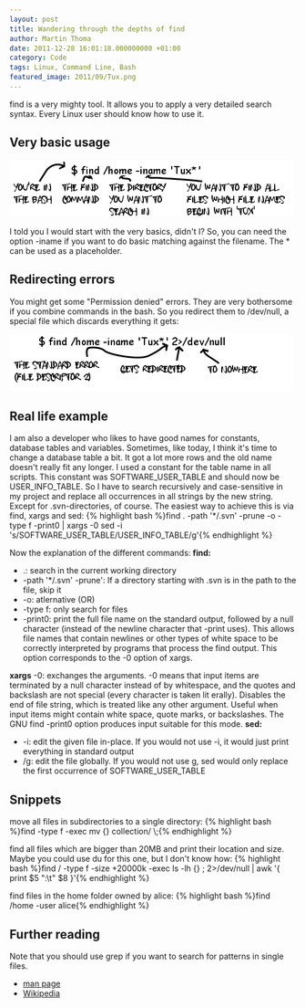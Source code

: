 ```yaml
---
layout: post
title: Wandering through the depths of find
author: Martin Thoma
date: 2011-12-28 16:01:18.000000000 +01:00
category: Code
tags: Linux, Command Line, Bash
featured_image: 2011/09/Tux.png
---
```

find is a very mighty tool. It allows you to apply a very detailed search syntax. Every Linux user should know how to use it.

<h2>Very basic usage</h2>
<a href="../images/2011/09/find-basic1.png"><img src="../images/2011/09/find-basic1.png" alt="$ find  /home -iname &#039;Tux*&#039;" title="$ find  /home -iname &#039;Tux*&#039;" width="500" height="100" class="alignnone size-full wp-image-2671" /></a>

I told you I would start with the very basics, didn't I? So, you can need the option -iname if you want to do basic matching against the filename. The * can be used as a placeholder.

<h2>Redirecting errors</h2>
You might get some "Permission denied" errors. They are very bothersome if you combine commands in the bash. So you redirect them to /dev/null, a special file which discards everything it gets:

<a href="../images/2011/09/find-error-redirection.png"><img src="../images/2011/09/find-error-redirection.png" alt="find /home -iname &#039;Tux*&#039; 2>/dev/null" title="find /home -iname &#039;Tux*&#039; 2>/dev/null" width="500" height="100" class="alignnone size-full wp-image-2691" /></a>

<h2>Real life example</h2>
I am also a developer who likes to have good names for constants, database tables and variables. Sometimes, like today, I think it's time to change a database table a bit. It got a lot more rows and the old name doesn't really fit any longer. I used a constant for the table name in all scripts. This constant was SOFTWARE_USER_TABLE and should now be USER_INFO_TABLE. So I have to search recursively and case-sensitive in my project and replace all occurrences in all strings by the new string. Except for .svn-directories, of course.
The easiest way to achieve this is via find, xargs and sed:
{% highlight bash %}find . -path '*/.svn' -prune -o -type f -print0 | xargs -0 sed -i 's/SOFTWARE_USER_TABLE/USER_INFO_TABLE/g'{% endhighlight %}

Now the explanation of the different commands:
<strong>find:</strong>
<ul>
    <li>.: search in the current working directory</li>
    <li>-path '*/.svn' -prune': If a directory starting with .svn is in the path to the file, skip it</li>
    <li>-o: atlernative (OR)</li>
    <li>-type f: only search for files</li>
    <li>-print0: print  the  full  file name on the standard output, followed by a null character (instead of the newline character that -print uses).  This allows file names that contain newlines or other types of white space  to  be  correctly  interpreted by programs that process the find output.  This option corresponds to the -0 option of xargs.</li>
</ul>
<strong>xargs</strong> -0: exchanges the arguments. -0 means that input items are terminated by a null character instead of by whitespace, and the quotes and backslash are not special (every character is taken lit erally).  Disables the end of file string, which is treated like any other argument.  Useful when input  items  might  contain  white  space,  quote marks, or backslashes.  The GNU find -print0 option produces input suitable for this mode.
<strong>sed:</strong>
<ul>
    <li>-i: edit the given file in-place. If you would not use -i, it would just print everything in standard output</li>
    <li>/g: edit the file globally. If you would not use g, sed would only replace the first occurrence of SOFTWARE_USER_TABLE</li>
</ul>

<h2>Snippets</h2>
move all files in subdirectories to a single directory:
{% highlight bash %}find -type f -exec mv {} collection/ \;{% endhighlight %}

find all files which are bigger than 20MB and print their location and size. Maybe you could use du for this one, but I don't know how:
{% highlight bash %}find / -type f -size +20000k -exec ls -lh {} \; 2>/dev/null | awk '{ print $5 ":\t" $8 }'{% endhighlight %}

find files in the home folder owned by alice:
{% highlight bash %}find /home -user alice{% endhighlight %}

<h2>Further reading</h2>
Note that you should use grep if you want to search for patterns in single files.

<ul>
  <li><a href="http://linux.die.net/man/1/find">man page</a></li>
  <li><a href="http://en.wikipedia.org/wiki/Find">Wikipedia</a></li>
</ul>
